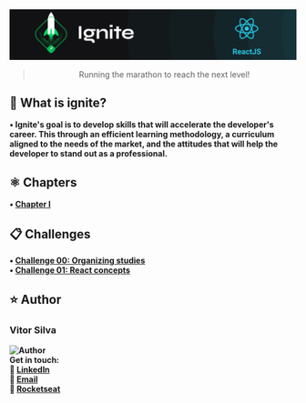 <img alt="Ignite ReactJS" src="https://github.com/vsilvadev/ignite/blob/main/imgs/cover.png"/>

<p>
<blockquote align="center">Running the marathon to reach the next level!</blockquote>
</p>

<h2>🚀 What is ignite?</h2>
 <b>• Ignite's goal is to develop skills that will accelerate the developer's career. This through an efficient learning methodology, a curriculum aligned to the needs of the market, and the attitudes that will help the developer to stand out as a professional.<b> <br>

<h2>⚛️ Chapters</h2>
 <b>• <a href="https://github.com/vsilvadev/ignite/tree/main/chapter-01">Chapter I</a><b> <br>

<h2>📋 Challenges</h2>
 <b>• <a href="https://github.com/vsilvadev/ignite/tree/main/challenges/challenge00">Challenge 00: Organizing studies</a><b> <br>
 <b>• <a href="https://github.com/vsilvadev/ignite/tree/main/challenges/challenge01">Challenge 01: React concepts</a><b> <br>
  
<h2>⭐ Author<a name="author"></a></h2>

<h3>Vitor Silva</h3> 
<img src="https://avatars3.githubusercontent.com/u/60434378?s=400&u=f3497d52861de514e8a1973fd3dce8132ed7aa8d&v=4" alt="Author" width="100" height="100">
<br>Get in touch: <br>
💼 <a href="https://www.linkedin.com/in/vitor-andre-batista-silva/">LinkedIn</a><br>
📧 <a href="mailto:vitorabsilva10@gmail.com">Email</a><br>
🚀 <a href="https://app.rocketseat.com.br/me/function">Rocketseat</a>


